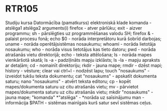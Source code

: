 # RTR105
Studiju kursa Datormācība (pamatkurss) elektroniskā klade
komanda -atslēga1 atslēga2 arguments(i)
firefox - atver pārlūku;
exit - aizver programmu;
sh - pārslēgties uz programmēšanas valodu SH;
firefox & - palaist procesu fonā;
echo $0 - norāda interpretātoru kurā šobrīd darbojas;
uname - norāda operētājsistēmas nosaukumu;
whoami - norāda lietotāja nosaukumu;
who - norāda visus lietotājus kas tieto datoru;
pwd - norāda atrašanās vietu direktorijā;
echo - teksta attēlošana;
ls - norāda mapes vienkāršotā skatā;
ls -a - padziļināts mapju izklāsts;
ls -la - mapju apraksts ar detaļām;
cd - nomainīt direktoriju;
rkdir - jauna mape;
rmdir - dzēst mapi;
history - vēsture;
clear vai ctrl+l - nodzēst lapu;
touch "nosaukums" - izveidot tukšu teksta dokumentu;
cat "nosaukums" - apskatīt dokumenta saturu;
nano "nosaukums" - atvērt teksta editoru;
cp - kopēt mapes/dokumenta saturu uz citu atrašanās vietu;
mv - pārvietot mapes/dokumenta saturu uz citu atrašanās vietu;
mkdir "nosaukums" - jauna mape;
"komanda" *"atslēga" - *norāda uz saīsinājumu
man - informācija
$PATH - sistēmas mainīgais kurš satur sevī sistēmas ceļus.
